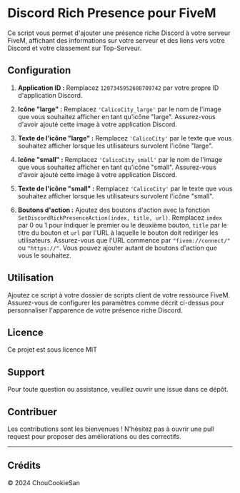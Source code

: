 # Discord Rich Presence pour FiveM

Ce script vous permet d'ajouter une présence riche Discord à votre serveur FiveM, affichant des informations sur votre serveur et des liens vers votre Discord et votre classement sur Top-Serveur.

## Configuration

1. **Application ID :** Remplacez `1207345952688709742` par votre propre ID d'application Discord.

2. **Icône "large" :** Remplacez `'CalicoCity_large'` par le nom de l'image que vous souhaitez afficher en tant qu'icône "large". Assurez-vous d'avoir ajouté cette image à votre application Discord.

3. **Texte de l'icône "large" :** Remplacez `'CalicoCity'` par le texte que vous souhaitez afficher lorsque les utilisateurs survolent l'icône "large".

4. **Icône "small" :** Remplacez `'CalicoCity_small'` par le nom de l'image que vous souhaitez afficher en tant qu'icône "small". Assurez-vous d'avoir ajouté cette image à votre application Discord.

5. **Texte de l'icône "small" :** Remplacez `'CalicoCity'` par le texte que vous souhaitez afficher lorsque les utilisateurs survolent l'icône "small".

6. **Boutons d'action :** Ajoutez des boutons d'action avec la fonction `SetDiscordRichPresenceAction(index, title, url)`. Remplacez `index` par 0 ou 1 pour indiquer le premier ou le deuxième bouton, `title` par le titre du bouton et `url` par l'URL à laquelle le bouton doit rediriger les utilisateurs. Assurez-vous que l'URL commence par `"fivem://connect/"` ou `"https://"`. Vous pouvez ajouter autant de boutons d'action que vous le souhaitez.

## Utilisation

Ajoutez ce script à votre dossier de scripts client de votre ressource FiveM. Assurez-vous de configurer les paramètres comme décrit ci-dessus pour personnaliser l'apparence de votre présence riche Discord.

## Licence
Ce projet est sous licence MIT

## Support
Pour toute question ou assistance, veuillez ouvrir une issue dans ce dépôt.

## Contribuer
Les contributions sont les bienvenues ! N'hésitez pas à ouvrir une pull request pour proposer des améliorations ou des correctifs.

---
## Crédits
© 2024 ChouCookieSan
